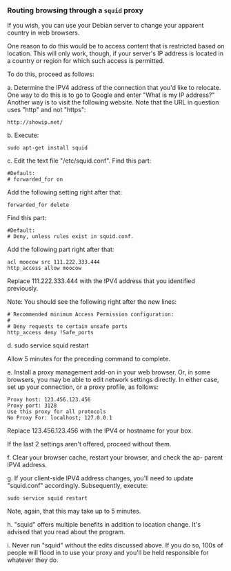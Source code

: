 ### Routing browsing through a `squid` proxy

If you wish,  you  can use your Debian server  to change your apparent country in web browsers.

One  reason to do  this would be to access content  that is restricted based on location. This will  only work,  though,  if your server's IP address  is  located in a country or region  for which  such access is permitted.

To do this, proceed as follows:

a. Determine  the  IPV4 address of the connection  that  you'd like to relocate.  One way to  do this is to go to Google  and enter  "What is my IP address?"  Another way is  to visit the following website.  Note that the URL in question uses "http" and not "https":

    http://showip.net/

b. Execute:

    sudo apt-get install squid

c. Edit the text file "/etc/squid.conf". Find this part:

    #Default:
    # forwarded_for on

Add the following setting right after that:

    forwarded_for delete

Find this part:

    #Default:
    # Deny, unless rules exist in squid.conf.

Add the following part right after that:

    acl moocow src 111.222.333.444
    http_access allow moocow

Replace 111.222.333.444 with the IPV4 address that you identified previously.

Note: You should see the following right after the new lines:

    # Recommended minimum Access Permission configuration:
    #
    # Deny requests to certain unsafe ports
    http_access deny !Safe_ports

d. sudo service squid restart

Allow 5 minutes for the preceding command to complete.

e. Install a proxy management add-on in your web browser.  Or, in some browsers, you may be able to edit network settings directly. In either case, set up your connection, or a proxy profile, as follows:

    Proxy host: 123.456.123.456
    Proxy port: 3128
    Use this proxy for all protocols
    No Proxy For: localhost; 127.0.0.1

Replace 123.456.123.456 with the IPV4 or hostname for your box.

If the last 2 settings aren't offered, proceed without them.

f. Clear your browser cache,  restart your browser,  and check the ap-
parent IPV4 address.

g. If your  client-side  IPV4  address changes,  you'll need to update "squid.conf" accordingly. Subsequently, execute:

    sudo service squid restart

Note, again, that this may take up to 5 minutes.

h. "squid"  offers  multiple benefits in addition  to location change. It's advised that you read about the program.

i. Never run "squid" without the edits discussed above.  If you do so, 100s of people  will flood in to use your proxy and you'll be held responsible for whatever they do.